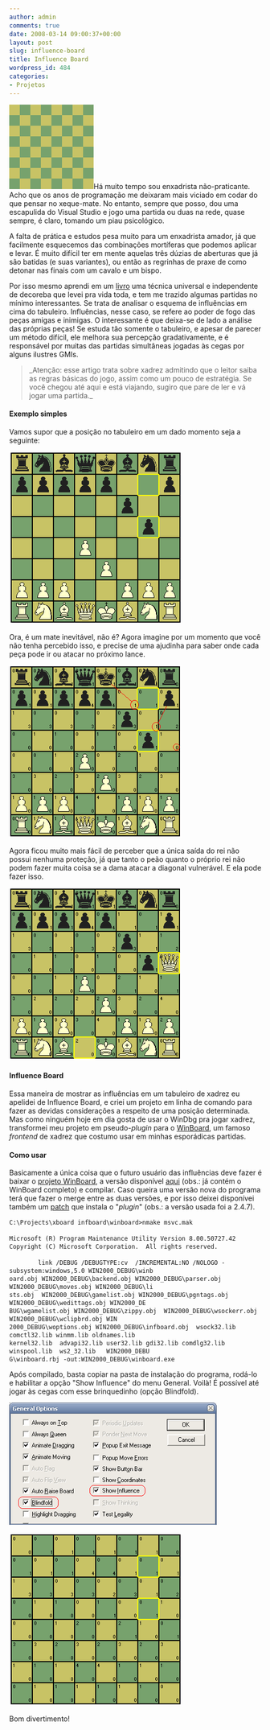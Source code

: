 ```yaml
---
author: admin
comments: true
date: 2008-03-14 09:00:37+00:00
layout: post
slug: influence-board
title: Influence Board
wordpress_id: 484
categories:
- Projetos
---
```


[![Chess Board](../public/uploads/board.png)](../public/uploads/board.png)Há muito tempo sou enxadrista não-praticante. Acho que os anos de programação me deixaram mais viciado em codar do que pensar no xeque-mate. No entanto, sempre que posso, dou uma escapulida do Visual Studio e jogo uma partida ou duas na rede, quase sempre, é claro, tomando um piau psicológico.

A falta de prática e estudos pesa muito para um enxadrista amador, já que facilmente esquecemos das combinações mortíferas que podemos aplicar e levar. É muito difícil ter em mente aquelas três dúzias de aberturas que já são batidas (e suas variantes), ou então as regrinhas de praxe de como detonar nas finais com um cavalo e um bispo.

Por isso mesmo aprendi em um [livro](http://www.traca.com.br/?mod=LV180839&origem=resultadodetalhada) uma técnica universal e independente de decoreba que levei pra vida toda, e tem me trazido algumas partidas no mínimo interessantes. Se trata de analisar o esquema de influências em cima do tabuleiro. Influências, nesse caso, se refere ao poder de fogo das peças amigas e inimigas. O interessante é que deixa-se de lado a análise das próprias peças! Se estuda tão somente o tabuleiro, e apesar de parecer um método difícil, ele melhora sua percepção gradativamente, e é responsável por muitas das partidas simultâneas jogadas às cegas por alguns ilustres GMIs.


<blockquote>_Atenção: esse artigo trata sobre xadrez admitindo que o leitor saiba as regras básicas do jogo, assim como um pouco de estratégia. Se você chegou até aqui e está viajando, sugiro que pare de ler e vá jogar uma partida._</blockquote>





#### Exemplo simples


Vamos supor que a posição no tabuleiro em um dado momento seja a seguinte:

[](../public/uploads/winboard-mate.png)


[![Winboard Mate](../public/uploads/winboard-mate.png)](../public/uploads/winboard-mate.png)


Ora, é um mate inevitável, não é? Agora imagine por um momento que você não tenha percebido isso, e precise de uma ajudinha para saber onde cada peça pode ir ou atacar no próximo lance.

[](../public/uploads/winboard-mate-influence.png)


[![Winboard Mate (com influências)](../public/uploads/winboard-mate-influence.png)](../public/uploads/winboard-mate-influence.png)


Agora ficou muito mais fácil de perceber que a única saída do rei não possui nenhuma proteção, já que tanto o peão quanto o próprio rei não podem fazer muita coisa se a dama atacar a diagonal vulnerável. E ela pode fazer isso.

[](../public/uploads/winboard-mate-final.png)


[![Winboard Mate Final](../public/uploads/winboard-mate-final.png)](../public/uploads/winboard-mate-final.png)





#### Influence Board


Essa maneira de mostrar as influências em um tabuleiro de xadrez eu apelidei de Influence Board, e criei um projeto em linha de comando para fazer as devidas considerações a respeito de uma posição determinada. Mas como ninguém hoje em dia gosta de usar o WinDbg pra jogar xadrez, transformei meu projeto em pseudo-_plugin_ para o [WinBoard](http://www.tim-mann.org/xboard.html), um famoso _frontend_ de xadrez que costumo usar em minhas esporádicas partidas.


#### Como usar


Basicamente a única coisa que o futuro usuário das influências deve fazer é baixar o [projeto WinBoard](http://ftp.gnu.org/gnu/winboard/winboard-4_2_7b.exe), a versão disponível [aqui](../public/uploads/xboard%20infboard.7z) (obs.: já contém o WinBoard completo) e compilar. Caso queira uma versão nova do programa terá que fazer o merge entre as duas versões, e por isso deixei disponívei também um [patch](../public/uploads/infboard.7z) que instala o "_plugin_" (obs.: a versão usada foi a 2.4.7).

    
    C:\Projects\xboard infboard\winboard>nmake msvc.mak
    
    Microsoft (R) Program Maintenance Utility Version 8.00.50727.42
    Copyright (C) Microsoft Corporation.  All rights reserved.
    
            link /DEBUG /DEBUGTYPE:cv  /INCREMENTAL:NO /NOLOGO -subsystem:windows,5.0 WIN2000_DEBUG\winb
    oard.obj WIN2000_DEBUG\backend.obj WIN2000_DEBUG\parser.obj WIN2000_DEBUG\moves.obj WIN2000_DEBUG\li
    sts.obj  WIN2000_DEBUG\gamelist.obj WIN2000_DEBUG\pgntags.obj WIN2000_DEBUG\wedittags.obj WIN2000_DE
    BUG\wgamelist.obj WIN2000_DEBUG\zippy.obj  WIN2000_DEBUG\wsockerr.obj WIN2000_DEBUG\wclipbrd.obj WIN
    2000_DEBUG\woptions.obj WIN2000_DEBUG\infboard.obj  wsock32.lib comctl32.lib winmm.lib oldnames.lib
    kernel32.lib  advapi32.lib user32.lib gdi32.lib comdlg32.lib winspool.lib  ws2_32.lib   WIN2000_DEBU
    G\winboard.rbj -out:WIN2000_DEBUG\winboard.exe


Após compilado, basta copiar na pasta de instalação do programa, rodá-lo e habilitar a opção "Show Influence" do menu General. Voilà! É possível até jogar às cegas com esse brinquedinho (opção Blindfold).

[![WinBoard Options](../public/uploads/winboard-options3.png)](../public/uploads/winboard-options3.png)

[](../public/uploads/winboard-blindfold.png)


[![Winboard Blindfold e Influence](../public/uploads/winboard-blindfold.png)](../public/uploads/winboard-blindfold.png)


Bom divertimento!
